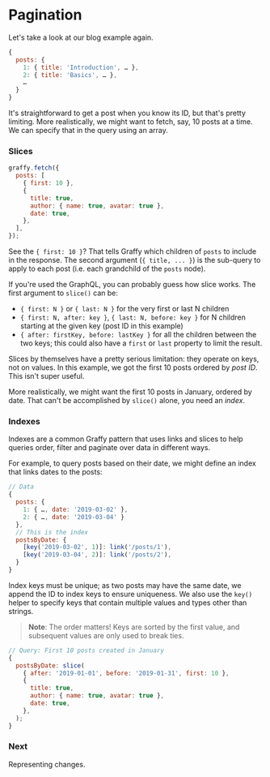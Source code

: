 # Pagination

Let's take a look at our blog example again.

```js
{
  posts: {
    1: { title: 'Introduction', … },
    2: { title: 'Basics', … },
    …
  }
}
```

It's straightforward to get a post when you know its ID, but that's pretty limiting. More realistically, we might want to fetch, say, 10 posts at a time. We can specify that in the query using an array.

### Slices

```js
graffy.fetch({
  posts: [
    { first: 10 },
    {
      title: true,
      author: { name: true, avatar: true },
      date: true,
    },
  ],
});
```

See the `{ first: 10 }`? That tells Graffy which children of `posts` to include in the response. The second argument (`{ title, ... }`) is the sub-query to apply to each post (i.e. each grandchild of the `posts` node).

If you're used the GraphQL, you can probably guess how slice works. The first argument to `slice()` can be:

- `{ first: N }` or `{ last: N }` for the very first or last N children
- `{ first: N, after: key }`, `{ last: N, before: key }` for N children starting at the given key (post ID in this example)
- `{ after: firstKey, before: lastKey }` for all the children between the two keys; this could also have a `first` or `last` property to limit the result.

Slices by themselves have a pretty serious limitation: they operate on keys, not on values. In this example, we got the first 10 posts ordered by _post ID_. This isn't super useful.

More realistically, we might want the first 10 posts in January, ordered by date. That can't be accomplished by `slice()` alone, you need an _index_.

### Indexes

Indexes are a common Graffy pattern that uses links and slices to help queries order, filter and paginate over data in different ways.

For example, to query posts based on their date, we might define an index that links dates to the posts:

```js
// Data
{
  posts: {
    1: { …, date: '2019-03-02' },
    2: { …, date: '2019-03-04' }
  },
  // This is the index
  postsByDate: {
    [key('2019-03-02', 1)]: link('/posts/1'),
    [key('2019-03-04', 2)]: link('/posts/2'),
  }
}
```

Index keys must be unique; as two posts may have the same date, we append the ID to index keys to ensure uniqueness. We also use the `key()` helper to specify keys that contain multiple values and types other than strings.

> **Note**: The order matters! Keys are sorted by the first value, and subsequent values are only used to break ties.

```js
// Query: First 10 posts created in January
{
  postsByDate: slice(
    { after: '2019-01-01', before: '2019-01-31', first: 10 },
    {
      title: true,
      author: { name: true, avatar: true },
      date: true,
    },
  );
}
```

### Next

Representing changes.
